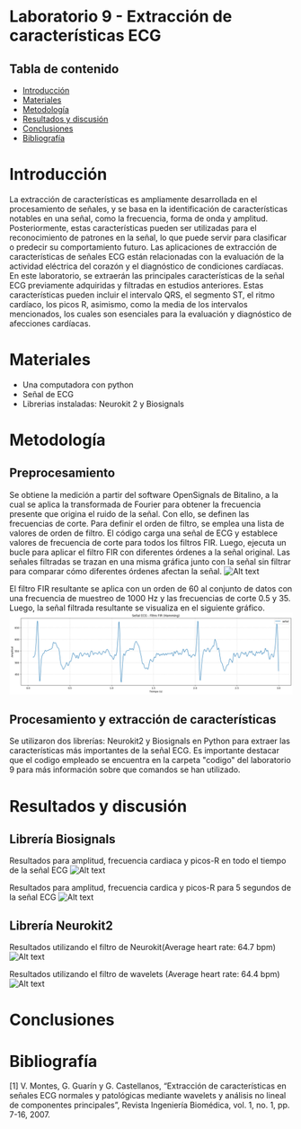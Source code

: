 # Laboratorio 9 - Extracción de características ECG

## Tabla de contenido
- [Introducción](#Introducción)
- [Materiales](#Materiales)
- [Metodología](#Metodología)
- [Resultados y discusión](#Resultadosydiscusión)
- [Conclusiones](#Conclusiones) 
- [Bibliografía](#Bibliografía)

# Introducción

La extracción de características es ampliamente desarrollada en el procesamiento de señales, y se basa en la identificación de características notables en una señal, como la frecuencia, forma de onda y amplitud. Posteriormente, estas características pueden ser utilizadas para el reconocimiento de patrones en la señal, lo que puede servir para clasificar o predecir su comportamiento futuro. Las aplicaciones de extracción de características de señales ECG están relacionadas con la evaluación de la actividad eléctrica del corazón y el diagnóstico de condiciones cardíacas.
En este laboratorio, se extraerán las principales características de la señal ECG previamente adquiridas y filtradas en estudios anteriores. Estas características pueden incluir el intervalo QRS, el segmento ST, el ritmo cardíaco, los picos R, asimismo, como la media de los intervalos mencionados, los cuales son esenciales para la evaluación y diagnóstico de afecciones cardíacas.

# Materiales

- Una computadora con python
- Señal de ECG
- Librerias instaladas: Neurokit 2 y Biosignals

# Metodología
## Preprocesamiento
Se obtiene la medición a partir del software OpenSignals de Bitalino, a la cual se aplica la transformada de Fourier para obtener la frecuencia presente que origina el ruido de la señal. Con ello, se definen las frecuencias de corte. Para definir el orden de filtro, se emplea una lista de valores de orden de filtro. El código carga una señal de ECG y establece valores de frecuencia de corte para todos los filtros FIR. Luego, ejecuta un bucle para aplicar el filtro FIR con diferentes órdenes a la señal original. Las señales filtradas se trazan en una misma gráfica junto con la señal sin filtrar para comparar cómo diferentes órdenes afectan la señal.
![Alt text](<Imágenes/Preprocesamiento/1 comparacion.png>)

El filtro FIR resultante se aplica con un orden de 60 al conjunto de datos con una frecuencia de muestreo de 1000 Hz y las frecuencias de corte 0.5 y 35. Luego, la señal filtrada resultante se visualiza en el siguiente gráfico.
![Alt text](<Imágenes/Preprocesamiento/2 señal filtrada.png>)

## Procesamiento y extracción de características
Se utilizaron dos librerías: Neurokit2 y Biosignals en Python para extraer las características más importantes de la señal ECG. Es importante destacar que el codigo empleado se encuentra en la carpeta "codigo" del laboratorio 9 para más información sobre que comandos se han utilizado.


# Resultados y discusión
## Librería Biosignals
Resultados para amplitud, frecuencia cardiaca y picos-R en todo el tiempo de la señal ECG
![Alt text](<Imágenes/Extraccion de caracteristicas/1 scypy.jpg>)

Resultados para amplitud, frecuencia cardica y picos-R para 5 segundos de la señal ECG
![Alt text](<Imágenes/Extraccion de caracteristicas/1 scypy 5 seg.jpg>)

## Librería Neurokit2
Resultados utilizando el filtro de Neurokit(Average heart rate: 64.7 bpm)
![Alt text](<Imágenes/Extraccion de caracteristicas/2 filtro neurokit.jpg>)

Resultados utilizando el filtro de wavelets (Average heart rate: 64.4 bpm)
![Alt text](<Imágenes/Extraccion de caracteristicas/3 filtro wavelet.jpg>)

# Conclusiones

# Bibliografía
[1] V. Montes, G. Guarín y G. Castellanos, “Extracción de características en señales ECG normales y patológicas mediante wavelets y análisis no lineal de componentes principales”, Revista Ingeniería Biomédica, vol. 1, no. 1, pp. 7-16, 2007.